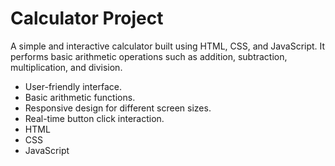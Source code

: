 # Calculator Project
A simple and interactive calculator built using HTML, CSS, and JavaScript. It performs basic arithmetic operations such as addition, subtraction, multiplication, and division.
- User-friendly interface.
- Basic arithmetic functions.
- Responsive design for different screen sizes.
- Real-time button click interaction.
- HTML
- CSS
- JavaScript


